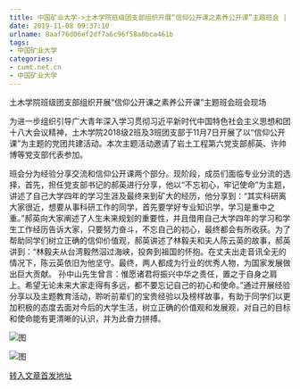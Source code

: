 ```yaml
---
title: 中国矿业大学->土木学院班级团支部组织开展“信仰公开课之素养公开课”主题班会 | cumt.net.cn
date: 2019-11-08 09:37:10
urlname: 8aaf76d06ef2df7a6c96f58a0bca461b
tags: 
- 中国矿业大学
categories:
- cumt.net.cn
- 中国矿业大学
---
```

土木学院班级团支部组织开展“信仰公开课之素养公开课”主题班会班会现场

为进一步组织引导广大青年深入学习贯彻习近平新时代中国特色社会主义思想和团十八大会议精神，土木学院2018级2班及3班团支部于11月7日开展了以“信仰公开课”为主题的党团共建活动。本次主题活动邀请了岩土工程第六党支部郝英、许帅博等党支部代表参加。

班会分为经验分享交流和信仰公开课两个部分。现阶段，成员们面临专业分流的选择，首先，担任党支部书记的郝英进行分享，他以“不忘初心，牢记使命”为主题，讲述了自己大学四年的学习生涯及最终来到矿大的经历，他分享到：“其实科研离大家很近，想要从事科研工作的同学，首先要学好专业知识学，学习是重中之重。”郝英向大家阐述了人生未来规划的重要性，并且借用自己大学四年的学习和学生工作经历告诉大家，只要努力奋斗，不忘自己的初心，最终都会有所收获。为了帮助同学们树立正确的信仰价值观，郝英讲述了林毅夫和夫人陈云英的故事，郝英讲到：“林毅夫从台湾毅然泅过海峡，投奔到祖国的怀抱。在丈夫出走音讯全无的情况下，陈云英依旧为他坚守。最终，两人都成为行业的优秀人物，为国家发展做出巨大贡献。 孙中山先生曾言：惟愿诸君将振兴中华之责任，置之于自身之肩上。希望无论未来大家走得有多远，都不要忘记自己的初心和使命。”通过开展经验分享以及主题教育活动，聆听前辈们的宝贵经验以及榜样故事，有助于同学们以更加积极的态度去面对今后的大学生活，树立正确的价值观和发展观，对自己的目标和使命能有更清晰的认识，并为此奋力拼搏。

![图](http://xwzx.cumt.edu.cn/_upload/article/images/b1/6c/61b8880247928df99d22d38d29c9/fe7fceb5-eabd-424d-a182-5cc7eee9aeba.jpg)

![图](http://xwzx.cumt.edu.cn/_upload/article/images/b1/6c/61b8880247928df99d22d38d29c9/461ce763-4b72-4715-817d-12a5d66f6081.jpg)

[转入文章首发地址](http://xwzx.cumt.edu.cn/5f/52/c523a548690/page.htm)